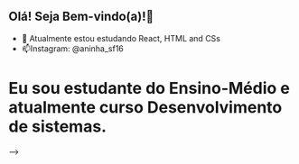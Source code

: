 ## Olá! Seja Bem-vindo(a)!👋

- 🌱 Atualmente estou estudando React, HTML and CSs
- 📫Instagram: @aninha_sf16


<h1>Eu sou estudante do Ensino-Médio e 
  atualmente curso Desenvolvimento de sistemas.</h1>




-->
